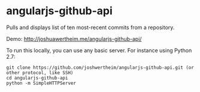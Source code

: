 # angularjs-github-api
Pulls and displays list of ten most-recent commits from a repository.

Demo: http://joshuawertheim.me/angularjs-github-api/

To run this locally, you can use any basic server. For instance using Python 2.7:

```
git clone https://github.com/joshwertheim/angularjs-github-api.git (or other protocol, like SSH)
cd angularjs-github-api
python -m SimpleHTTPServer
```
